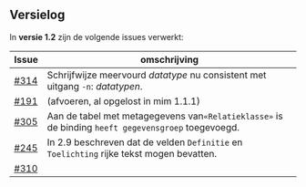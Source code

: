 ## Versielog

In **versie 1.2** zijn de volgende issues verwerkt:

| Issue                                                           | omschrijving                                                                                           |
|-----------------------------------------------------------------|--------------------------------------------------------------------------------------------------------|
| [#314](https://github.com/Geonovum/MIM-Werkomgeving/issues/314) | Schrijfwijze meervourd _datatype_ nu consistent met uitgang `-n`: _datatypen_.                         |
| [#191](https://github.com/Geonovum/MIM-Werkomgeving/issues/191) | (afvoeren, al opgelost in mim 1.1.1)
| [#305](https://github.com/Geonovum/MIM-Werkomgeving/issues/305) | Aan de tabel met metagegevens van`«Relatieklasse»` is de binding `heeft gegevensgroep` toegevoegd.     |        
| [#245](https://github.com/Geonovum/MIM-Werkomgeving/issues/245) | In 2.9 beschreven dat de velden `Definitie` en `Toelichting` rijke tekst mogen bevatten.                        | 
| [#310](https://github.com/Geonovum/MIM-Werkomgeving/issues/310) | 
